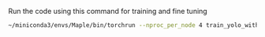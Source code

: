 Run the code using this command for training and fine tuning 
```bash
~/miniconda3/envs/Maple/bin/torchrun --nproc_per_node 4 train_yolo_with_tensorboard.py
```
